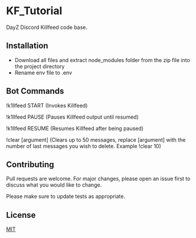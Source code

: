 # KF_Tutorial
DayZ Discord Killfeed code base.

## Installation
- Download all files and extract node_modules folder from the zip file into the project directory
- Rename env file to .env

## Bot Commands
!k1llfeed START (Invokes Killfeed)

!k1llfeed PAUSE (Pauses Killfeed output until resumed)

!k1llfeed RESUME (Resumes Killfeed after being paused)

!clear [argument] (Clears up to 50 messages, replace [argument] with the number of last messages you wish to delete. Example  !clear 10)


## Contributing
Pull requests are welcome. For major changes, please open an issue first to discuss what you would like to change.

Please make sure to update tests as appropriate.

## License
[MIT](https://choosealicense.com/licenses/mit/)
